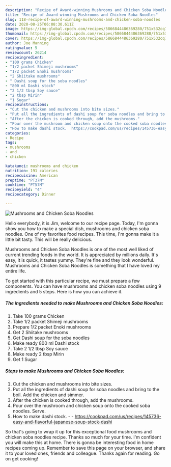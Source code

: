 ```yaml
---
description: "Recipe of Award-winning Mushrooms and Chicken Soba Noodles"
title: "Recipe of Award-winning Mushrooms and Chicken Soba Noodles"
slug: 118-recipe-of-award-winning-mushrooms-and-chicken-soba-noodles
date: 2020-08-25T06:08:30.611Z
image: https://img-global.cpcdn.com/recipes/5866844486369280/751x532cq70/mushrooms-and-chicken-soba-noodles-recipe-main-photo.jpg
thumbnail: https://img-global.cpcdn.com/recipes/5866844486369280/751x532cq70/mushrooms-and-chicken-soba-noodles-recipe-main-photo.jpg
cover: https://img-global.cpcdn.com/recipes/5866844486369280/751x532cq70/mushrooms-and-chicken-soba-noodles-recipe-main-photo.jpg
author: Joe Manning
ratingvalue: 5
reviewcount: 26214
recipeingredient:
- "100 grams Chicken"
- "1/2 packet Shimeji mushrooms"
- "1/2 packet Enoki mushrooms"
- "2 Shiitake mushrooms"
- " Dashi soup for the soba noodles"
- "800 ml Dashi stock"
- "2 1/2 tbsp Soy sauce"
- "2 tbsp Mirin"
- "1 Sugar"
recipeinstructions:
- "Cut the chicken and mushrooms into bite sizes."
- "Put all the ingredients of dashi soup for soba noodles and bring to the boil. Add the chicken and simmer."
- "After the chicken is cooked through, add the mushrooms."
- "Pour over the mushroom and chicken soup onto the cooked soba noodles. Serve."
- "How to make dashi stock.  https://cookpad.com/us/recipes/145736-easy-and-flavorful-japanese-soup-stock-dashi"
categories:
- Recipe
tags:
- mushrooms
- and
- chicken

katakunci: mushrooms and chicken 
nutrition: 191 calories
recipecuisine: American
preptime: "PT37M"
cooktime: "PT57M"
recipeyield: "4"
recipecategory: Dinner

---
```



![Mushrooms and Chicken Soba Noodles](https://img-global.cpcdn.com/recipes/5866844486369280/751x532cq70/mushrooms-and-chicken-soba-noodles-recipe-main-photo.jpg)

Hello everybody, it is Jim, welcome to our recipe page. Today, I'm gonna show you how to make a special dish, mushrooms and chicken soba noodles. One of my favorites food recipes. This time, I'm gonna make it a little bit tasty. This will be really delicious.



Mushrooms and Chicken Soba Noodles is one of the most well liked of current trending foods in the world. It is appreciated by millions daily. It's easy, it is quick, it tastes yummy. They're fine and they look wonderful. Mushrooms and Chicken Soba Noodles is something that I have loved my entire life.


To get started with this particular recipe, we must prepare a few components. You can have mushrooms and chicken soba noodles using 9 ingredients and 5 steps. Here is how you can achieve it.

<!--inarticleads1-->

##### The ingredients needed to make Mushrooms and Chicken Soba Noodles:

1. Take 100 grams Chicken
1. Take 1/2 packet Shimeji mushrooms
1. Prepare 1/2 packet Enoki mushrooms
1. Get 2 Shiitake mushrooms
1. Get  Dashi soup for the soba noodles
1. Make ready 800 ml Dashi stock
1. Take 2 1/2 tbsp Soy sauce
1. Make ready 2 tbsp Mirin
1. Get 1 Sugar




<!--inarticleads2-->

##### Steps to make Mushrooms and Chicken Soba Noodles:

1. Cut the chicken and mushrooms into bite sizes.
1. Put all the ingredients of dashi soup for soba noodles and bring to the boil. Add the chicken and simmer.
1. After the chicken is cooked through, add the mushrooms.
1. Pour over the mushroom and chicken soup onto the cooked soba noodles. Serve.
1. How to make dashi stock. -  - https://cookpad.com/us/recipes/145736-easy-and-flavorful-japanese-soup-stock-dashi




So that's going to wrap it up for this exceptional food mushrooms and chicken soba noodles recipe. Thanks so much for your time. I'm confident you will make this at home. There is gonna be interesting food in home recipes coming up. Remember to save this page on your browser, and share it to your loved ones, friends and colleague. Thanks again for reading. Go on get cooking!
